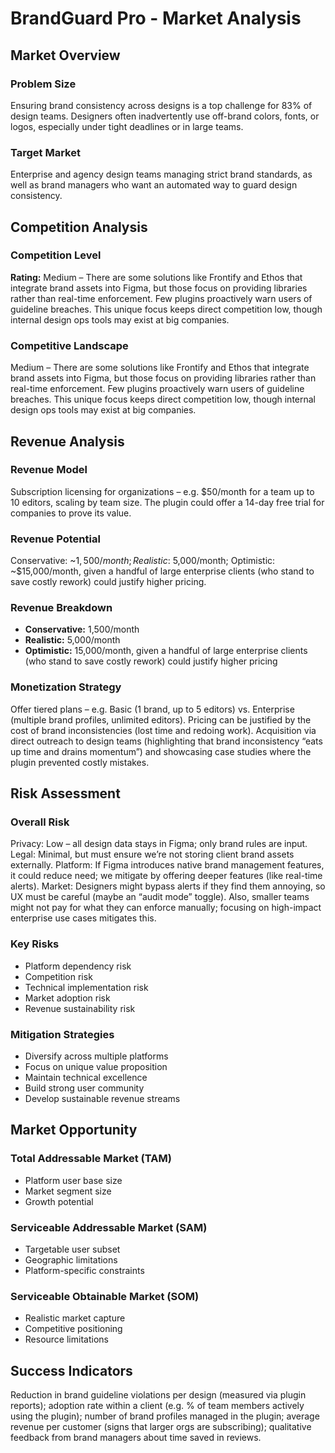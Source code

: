 # BrandGuard Pro - Market Analysis

## Market Overview

### Problem Size
Ensuring brand consistency across designs is a top challenge for 83% of design teams. Designers often inadvertently use off-brand colors, fonts, or logos, especially under tight deadlines or in large teams.

### Target Market
Enterprise and agency design teams managing strict brand standards, as well as brand managers who want an automated way to guard design consistency.

## Competition Analysis

### Competition Level
**Rating:** Medium – There are some solutions like Frontify and Ethos that integrate brand assets into Figma, but those focus on providing libraries rather than real-time enforcement. Few plugins proactively warn users of guideline breaches. This unique focus keeps direct competition low, though internal design ops tools may exist at big companies.

### Competitive Landscape
Medium – There are some solutions like Frontify and Ethos that integrate brand assets into Figma, but those focus on providing libraries rather than real-time enforcement. Few plugins proactively warn users of guideline breaches. This unique focus keeps direct competition low, though internal design ops tools may exist at big companies.

## Revenue Analysis

### Revenue Model
Subscription licensing for organizations – e.g. $50/month for a team up to 10 editors, scaling by team size. The plugin could offer a 14-day free trial for companies to prove its value.

### Revenue Potential
Conservative: ~$1,500/month; Realistic: ~$5,000/month; Optimistic: ~$15,000/month, given a handful of large enterprise clients (who stand to save costly rework) could justify higher pricing.

### Revenue Breakdown
- **Conservative:** 1,500/month
- **Realistic:** 5,000/month
- **Optimistic:** 15,000/month, given a handful of large enterprise clients (who stand to save costly rework) could justify higher pricing

### Monetization Strategy
Offer tiered plans – e.g. Basic (1 brand, up to 5 editors) vs. Enterprise (multiple brand profiles, unlimited editors). Pricing can be justified by the cost of brand inconsistencies (lost time and redoing work). Acquisition via direct outreach to design teams (highlighting that brand inconsistency “eats up time and drains momentum”) and showcasing case studies where the plugin prevented costly mistakes.

## Risk Assessment

### Overall Risk
Privacy: Low – all design data stays in Figma; only brand rules are input. Legal: Minimal, but must ensure we’re not storing client brand assets externally. Platform: If Figma introduces native brand management features, it could reduce need; we mitigate by offering deeper features (like real-time alerts). Market: Designers might bypass alerts if they find them annoying, so UX must be careful (maybe an “audit mode” toggle). Also, smaller teams might not pay for what they can enforce manually; focusing on high-impact enterprise use cases mitigates this.

### Key Risks
- Platform dependency risk
- Competition risk
- Technical implementation risk
- Market adoption risk
- Revenue sustainability risk

### Mitigation Strategies
- Diversify across multiple platforms
- Focus on unique value proposition
- Maintain technical excellence
- Build strong user community
- Develop sustainable revenue streams

## Market Opportunity

### Total Addressable Market (TAM)
- Platform user base size
- Market segment size
- Growth potential

### Serviceable Addressable Market (SAM)
- Targetable user subset
- Geographic limitations
- Platform-specific constraints

### Serviceable Obtainable Market (SOM)
- Realistic market capture
- Competitive positioning
- Resource limitations

## Success Indicators
Reduction in brand guideline violations per design (measured via plugin reports); adoption rate within a client (e.g. % of team members actively using the plugin); number of brand profiles managed in the plugin; average revenue per customer (signs that larger orgs are subscribing); qualitative feedback from brand managers about time saved in reviews.
